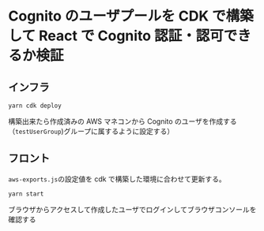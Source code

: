 # Cognito のユーザプールを CDK で構築して React で Cognito 認証・認可できるか検証

## インフラ

```
yarn cdk deploy
```

構築出来たら作成済みの AWS マネコンから Cognito のユーザを作成する（`testUserGroup`)グループに属するように設定する）

## フロント

`aws-exports.js`の設定値を cdk で構築した環境に合わせて更新する。

```
yarn start
```

ブラウザからアクセスして作成したユーザでログインしてブラウザコンソールを確認する
